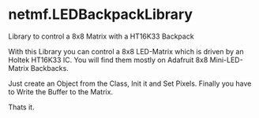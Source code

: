 # netmf.LEDBackpackLibrary
Library to control a 8x8 Matrix with a HT16K33 Backpack

With this Library you can control a 8x8 LED-Matrix which is driven by an Holtek HT16K33 IC.
You will find them mostly on Adafruit 8x8 Mini-LED-Matrix Backbacks.

Just create an Object from the Class, Init it and Set Pixels.
Finally you have to Write the Buffer to the Matrix.

Thats it.
